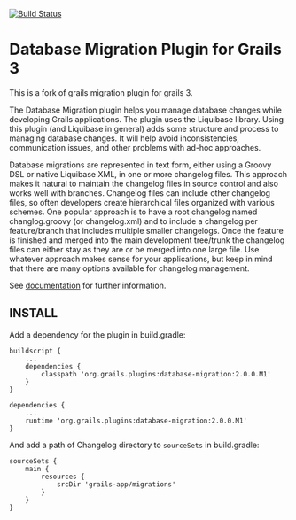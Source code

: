 [![Build Status](https://travis-ci.org/yamkazu/database-migration.svg)](https://travis-ci.org/yamkazu/database-migration)

Database Migration Plugin for Grails 3
======================================

This is a fork of grails migration plugin for grails 3.

The Database Migration plugin helps you manage database changes while developing Grails applications.
The plugin uses the Liquibase library.
Using this plugin (and Liquibase in general) adds some structure and process to managing database changes.
It will help avoid inconsistencies, communication issues, and other problems with ad-hoc approaches.

Database migrations are represented in text form, either using a Groovy DSL or native Liquibase XML, in one or more changelog files.
This approach makes it natural to maintain the changelog files in source control and also works well with branches.
Changelog files can include other changelog files, so often developers create hierarchical files organized with various schemes.
One popular approach is to have a root changelog named changlog.groovy (or changelog.xml) and to include a changelog per feature/branch that includes multiple smaller changelogs. Once the feature is finished and merged into the main development tree/trunk the changelog files can either stay as they are or be merged into one large file.
Use whatever approach makes sense for your applications, but keep in mind that there are many options available for changelog management.

See [documentation](http://grails-plugins.github.io/grails-database-migration/docs/manual/index.html) for further information.

INSTALL
-------

Add a dependency for the plugin in build.gradle:

```
buildscript {
    ...
    dependencies {
        classpath 'org.grails.plugins:database-migration:2.0.0.M1'
    }
}

dependencies {
    ...
    runtime 'org.grails.plugins:database-migration:2.0.0.M1'
}
```

And add a path of Changelog directory to `sourceSets` in build.gradle:

```
sourceSets {
    main {
        resources {
            srcDir 'grails-app/migrations'
        }
    }
}
```

